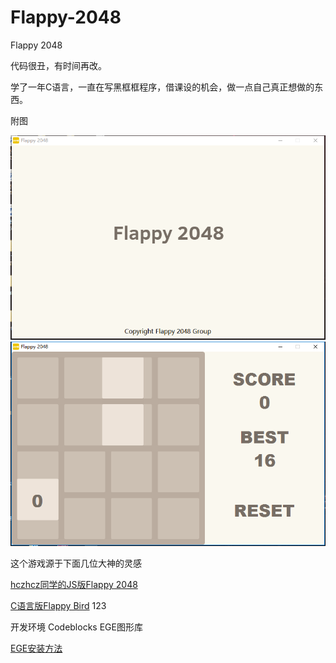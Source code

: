 # Flappy-2048
Flappy 2048

代码很丑，有时间再改。

学了一年C语言，一直在写黑框框程序，借课设的机会，做一点自己真正想做的东西。

附图

![样例1.png](https://github.com/ZenithDandelion/Flappy-2048/blob/master/pic/1.png)
![样例2.png](https://github.com/ZenithDandelion/Flappy-2048/blob/master/pic/2.png)



这个游戏源于下面几位大神的灵感

[hczhcz同学的JS版Flappy 2048](https://github.com/hczhcz/Flappy-2048)

[C语言版Flappy Bird](http://tieba.baidu.com/p/2869706549)
123

开发环境
Codeblocks
EGE图形库

[EGE安装方法](http://jingyan.baidu.com/article/4b07be3c40d35f48b380f3c7.html)